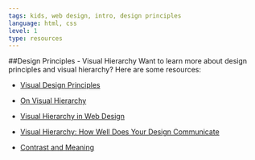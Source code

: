```yaml
---
tags: kids, web design, intro, design principles
language: html, css
level: 1
type: resources
---
```


##Design Principles - Visual Hierarchy
Want to learn more about design principles and visual hierarchy? Here are some resources:

+ [Visual Design Principles](http://webstyleguide.com/wsg3/7-page-design/4-visual-design-principles.html)

+ [On Visual Hierarchy](http://blog.formedfunction.com/post/3029763425/on-visual-hierarchy)

+ [Visual Hierarchy in Web Design](http://webdesign.tutsplus.com/articles/understanding-visual-hierarchy-in-web-design--webdesign-84)

+ [Visual Hierarchy: How Well Does Your Design Communicate](http://www.vanseodesign.com/web-design/visual-hierarchy/)

+ [Contrast and Meaning](http://alistapart.com/article/contrastandmeaning)

